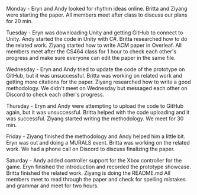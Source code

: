 Monday - 
Eryn and Andy looked for rhythm ideas online. 
Britta and Ziyang were starting the paper.
All members meet after class to discuss our plans for 20 min.

Tuesday - 
Eryn was downloading Unity and getting GitHub to connect to Unity.
Andy started the code in Unity with C#.
Britta researched how to do the related work.
Ziyang started how to write ACM paper in Overleaf.
All members meet after the CS464 class for 1 hour to check each other's progress and make sure everyone can edit the paper in the same file.

Wednesday - 
Eryn and Andy tried to update the code of the prototype on GitHub, but it was unsuccessful.
Britta was working on related work and getting more citations for the paper.
Ziyang researched how to write a good methodology.
We didn't meet on Wednesday but messaged each other on Discord to check each other's progress.

Thursday - 
Eryn and Andy were attempting to upload the code to GitHub again, but it was unsuccessful.
Britta helped with the code uploading and it was successful.
Ziyang started writing the methodology.
We meet for 30 min.

Friday - 
Ziyang finished the methodology and Andy helped him a little bit.
Eryn was out and doing a MURALS event.
Britta was working on the related work.
We had a phone call on Discord to discuss finalizing the paper.

Saturday - 
Andy added controller support for the Xbox controller for the game.
Eryn finished the introduction and recorded the prototype showcase.
Britta finished the related work.
Ziyang is doing the README.md
All members meet to read through the paper and check for spelling mistakes and grammar and meet for two hours.
